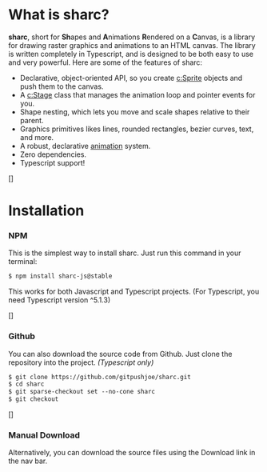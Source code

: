 # What is sharc?

**sharc**, short for **Sh**apes and **A**nimations **R**endered on a **C**anvas, is a library for drawing raster graphics and animations to an HTML canvas. The library is written completely in Typescript, and is designed to be both easy to use and very powerful. Here are some of the features of sharc:

* Declarative, object-oriented API, so you create [c:Sprite]() objects and push them to the canvas.
* A [c:Stage]() class that manages the animation loop and pointer events for you.
* Shape nesting, which lets you move and scale shapes relative to their parent.
* Graphics primitives likes lines, rounded rectangles, bezier curves, text, and more.
* A robust, declarative [animation]() system.
* Zero dependencies.
* Typescript support!

[]
# Installation

### NPM

This is the simplest way to install sharc. Just run this command in your terminal:

~~~txt
$ npm install sharc-js@stable
~~~
This works for both Javascript and Typescript projects. (For Typescript, you need Typescript version ^5.1.3)

[]
### Github
You can also download the source code from Github. Just clone the repository into the project. *(Typescript only)*
~~~txt
$ git clone https://github.com/gitpushjoe/sharc.git
$ cd sharc
$ git sparse-checkout set --no-cone sharc
$ git checkout
~~~

[]
### Manual Download
Alternatively, you can download the source files using the Download link in the nav bar.
